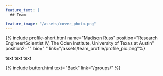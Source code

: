 ```yaml
---
feature_text: |
  ## Team

feature_image: "/assets/cover_photo.png"
---
```

{% include profile-short.html name="Madison Russ" position="Research Engineer/Scientist IV, The Oden Institute, University of Texas at Austin" position2=""  bio="
" link="/assets/team_profile/profile_pic.png"%}



[]()

text text text

{% include button.html text="Back" link="/groups/" %}
